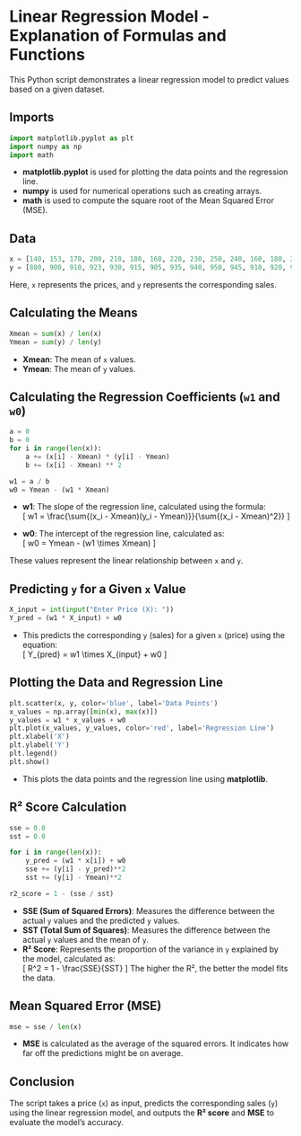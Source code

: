 
# Linear Regression Model - Explanation of Formulas and Functions

This Python script demonstrates a linear regression model to predict values based on a given dataset.

## Imports

```python
import matplotlib.pyplot as plt
import numpy as np
import math
```

- **matplotlib.pyplot** is used for plotting the data points and the regression line.
- **numpy** is used for numerical operations such as creating arrays.
- **math** is used to compute the square root of the Mean Squared Error (MSE).

## Data

```python
x = [140, 153, 170, 200, 210, 180, 160, 220, 230, 250, 240, 160, 180, 200, 190, 205, 215, 225, 235, 245]
y = [880, 900, 910, 923, 930, 915, 905, 935, 940, 950, 945, 910, 920, 925, 915, 930, 935, 940, 950, 960]
```

Here, `x` represents the prices, and `y` represents the corresponding sales.

## Calculating the Means

```python
Xmean = sum(x) / len(x)
Ymean = sum(y) / len(y)
```

- **Xmean**: The mean of `x` values.
- **Ymean**: The mean of `y` values.

## Calculating the Regression Coefficients (`w1` and `w0`)

```python
a = 0
b = 0
for i in range(len(x)):
    a += (x[i] - Xmean) * (y[i] - Ymean)
    b += (x[i] - Xmean) ** 2

w1 = a / b
w0 = Ymean - (w1 * Xmean)
```

- **w1**: The slope of the regression line, calculated using the formula:  
  \[
  w1 = \frac{\sum{(x_i - Xmean)(y_i - Ymean)}}{\sum{(x_i - Xmean)^2}}
  \]
  
- **w0**: The intercept of the regression line, calculated as:  
  \[
  w0 = Ymean - (w1 \times Xmean)
  \]

These values represent the linear relationship between `x` and `y`.

## Predicting `y` for a Given `x` Value

```python
X_input = int(input("Enter Price (X): "))
Y_pred = (w1 * X_input) + w0
```

- This predicts the corresponding `y` (sales) for a given `x` (price) using the equation:  
  \[
  Y_{pred} = w1 \times X_{input} + w0
  \]

## Plotting the Data and Regression Line

```python
plt.scatter(x, y, color='blue', label='Data Points')
x_values = np.array([min(x), max(x)])
y_values = w1 * x_values + w0
plt.plot(x_values, y_values, color='red', label='Regression Line')
plt.xlabel('X')
plt.ylabel('Y')
plt.legend()
plt.show()
```

- This plots the data points and the regression line using **matplotlib**.

## R² Score Calculation

```python
sse = 0.0
sst = 0.0

for i in range(len(x)):
    y_pred = (w1 * x[i]) + w0
    sse += (y[i] - y_pred)**2
    sst += (y[i] - Ymean)**2

r2_score = 1 - (sse / sst)
```

- **SSE (Sum of Squared Errors)**: Measures the difference between the actual `y` values and the predicted `y` values.
- **SST (Total Sum of Squares)**: Measures the difference between the actual `y` values and the mean of `y`.
- **R² Score**: Represents the proportion of the variance in `y` explained by the model, calculated as:  
  \[
  R^2 = 1 - \frac{SSE}{SST}
  \]
  The higher the R², the better the model fits the data.

## Mean Squared Error (MSE)

```python
mse = sse / len(x)
```

- **MSE** is calculated as the average of the squared errors. It indicates how far off the predictions might be on average.

## Conclusion

The script takes a price (`x`) as input, predicts the corresponding sales (`y`) using the linear regression model, and outputs the **R² score** and **MSE** to evaluate the model’s accuracy.

